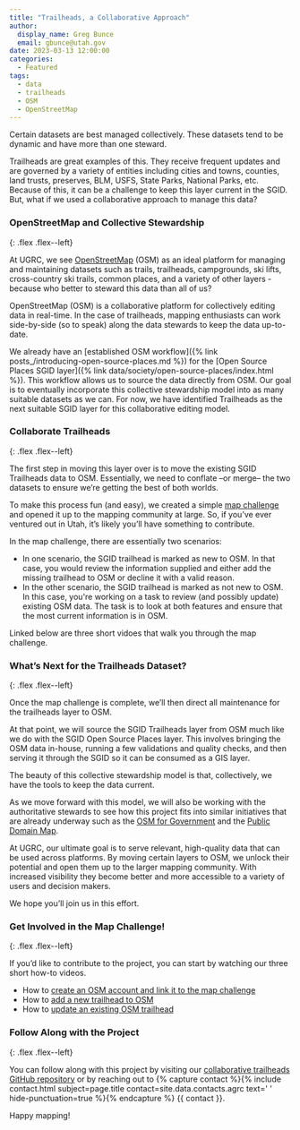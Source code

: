 ```yaml
---
title: "Trailheads, a Collaborative Approach"
author:
  display_name: Greg Bunce
  email: gbunce@utah.gov
date: 2023-03-13 12:00:00
categories:
  - Featured
tags:
  - data
  - trailheads
  - OSM
  - OpenStreetMap
---
```


Certain datasets are best managed collectively. These datasets tend to be dynamic and have more than one steward. 

Trailheads are great examples of this. They receive frequent updates and are governed by a variety of entities including cities and towns, counties, land trusts, preserves, BLM, USFS, State Parks, National Parks, etc. Because of this, it can be a challenge to keep this layer current in the SGID. But, what if we used a collaborative approach to manage this data?


### OpenStreetMap and Collective Stewardship
{: .flex .flex--left}

At UGRC, we see [OpenStreetMap](https://www.openstreetmap.org/) (OSM) as an ideal platform for managing and maintaining datasets such as trails, trailheads, campgrounds, ski lifts, cross-country ski trails, common places, and a variety of other layers - because who better to steward this data than all of us? 

OpenStreetMap (OSM) is a collaborative platform for collectively editing data in real-time. In the case of trailheads, mapping enthusiasts can work side-by-side (so to speak) along the data stewards to keep the data up-to-date.  

We already have an [established OSM workflow]({% link posts_/introducing-open-source-places.md %}) for the [Open Source Places SGID layer]({% link data/society/open-source-places/index.html %}). This workflow allows us to source the data directly from OSM. Our goal is to eventually incorporate this collective stewardship model into as many suitable datasets as we can. For now, we have identified Trailheads as the next suitable SGID layer for this collaborative editing model.

### Collaborate Trailheads
{: .flex .flex--left}

The first step in moving this layer over is to move the existing SGID Trailheads data to OSM. Essentially, we need to conflate –or merge– the two datasets to ensure we’re getting the best of both worlds.

To make this process fun (and easy), we created a simple [map challenge](https://maproulette.org/browse/challenges/28673) and opened it up to the mapping community at large. So, if you’ve ever ventured out in Utah, it’s likely you’ll have something to contribute.

In the map challenge, there are essentially two scenarios:

- In one scenario, the SGID trailhead is marked as new to OSM. In that case, you would review the information supplied and either add the missing trailhead to OSM or decline it with a valid reason.
- In the other scenario, the SGID trailhead is marked as not new to OSM. In this case, you're working on a task to review (and possibly update) existing OSM data. The task is to look at both features and ensure that the most current information is in OSM.

Linked below are three short vidoes that walk you through the map challenge.

### What’s Next for the Trailheads Dataset?
{: .flex .flex--left}

Once the map challenge is complete, we’ll then direct all maintenance for the trailheads layer to OSM. 

At that point, we will source the SGID Trailheads layer from OSM much like we do with the SGID Open Source Places layer. This involves bringing the OSM data in-house, running a few validations and quality checks, and then serving it through the SGID so it can be consumed as a GIS layer. 

The beauty of this collective stewardship model is that, collectively, we have the tools to keep the data current.

As we move forward with this model, we will also be working with the authoritative stewards to see how this project fits into similar initiatives that are already underway such as the [OSM for Government](https://wiki.openstreetmap.org/wiki/OpenStreetMap_for_Government) and the [Public Domain Map](https://publicdomainmap.org/).

At UGRC, our ultimate goal is to serve relevant, high-quality data that can be used across platforms. By moving certain layers to OSM, we unlock their potential and open them up to the larger mapping community. With increased visibility they become better and more accessible to a variety of users and decision makers.

We hope you’ll join us in this effort.

### Get Involved in the Map Challenge!
{: .flex .flex--left}

If you’d like to contribute to the project, you can start by watching our three short how-to videos. 

- How to [create an OSM account and link it to the map challenge](https://vimeo.com/807581370)
- How to [add a new trailhead to OSM](https://vimeo.com/807595086)
- How to [update an existing OSM trailhead](https://vimeo.com/807604623)

### Follow Along with the Project
{: .flex .flex--left}

You can follow along with this project by visiting our [collaborative trailheads GitHub repository](https://github.com/agrc/collaborative-trailheads) or by reaching out to {% capture contact %}{% include contact.html subject=page.title contact=site.data.contacts.agrc text=' ' hide-punctuation=true %}{% endcapture %}
{{ contact }}.


Happy mapping!
